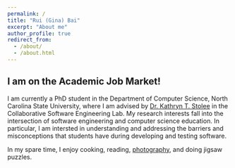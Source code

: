 ```yaml
---
permalink: /
title: "Rui (Gina) Bai"
excerpt: "About me"
author_profile: true
redirect_from: 
  - /about/
  - /about.html
---
```


## I am on the Academic Job Market!

I am currently a PhD student in the Department of Computer Science, North Carolina State University, where I am advised by <a href="https://kstolee.github.io" target="_blank">Dr. Kathryn T. Stolee</a> in the Collaborative Software Engineering Lab. My research interests fall into the intersection of software engineering and computer science education. In particular, I am intersted in understanding and addressing the barriers and misconceptions that students have during developing and testing software.

In my spare time, I enjoy cooking, reading, <a href="https://www.instagram.com/ginabai_r/" target="_blank">photography</a>, and doing jigsaw puzzles.
